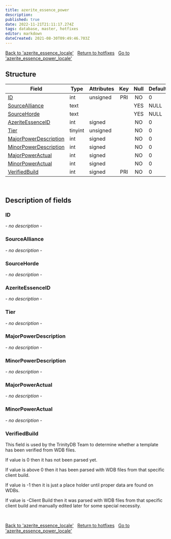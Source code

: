 ```yaml
---
title: azerite_essence_power
description: 
published: true
date: 2022-11-21T21:11:17.274Z
tags: database, master, hotfixes
editor: markdown
dateCreated: 2021-08-30T09:49:46.703Z
---
```


<a href="https://trinitycore.info/en/database/master/hotfixes/azerite_essence_locale" class="mt-5 v-btn v-btn--depressed v-btn--flat v-btn--outlined theme--light v-size--default darkblue--text text--lighten-3"><span class="v-btn__content"><i aria-hidden="true" class="v-icon notranslate v-icon--left mdi mdi-arrow-left theme--light"></i><span>Back to 'azerite_essence_locale'</span></span></a>&nbsp;&nbsp;&nbsp;<a href="https://trinitycore.info/en/database/master/hotfixes/home" class="mt-5 v-btn v-btn--depressed v-btn--flat v-btn--outlined theme--light v-size--default darkblue--text text--lighten-3"><span class="v-btn__content"><i aria-hidden="true" class="v-icon notranslate v-icon--left mdi mdi-home-outline theme--light"></i><span>Return to hotfixes</span></span></a>&nbsp;&nbsp;&nbsp;<a href="https://trinitycore.info/en/database/master/hotfixes/azerite_essence_power_locale" class="mt-5 v-btn v-btn--depressed v-btn--flat v-btn--outlined theme--light v-size--default darkblue--text text--lighten-3"><span class="v-btn__content"><span>Go to 'azerite_essence_power_locale'</span><i aria-hidden="true" class="v-icon notranslate v-icon--right mdi mdi-arrow-right theme--light"></i></span></a>

## Structure

| Field | Type | Attributes | Key | Null | Default | Extra | Comment |
| --- | --- | --- | :---: | :---: | --- | --- | --- |
| [ID](#id) | int | unsigned | PRI | NO | 0 |  |  |
| [SourceAlliance](#sourcealliance) | text |  |  | YES | NULL |  |  |
| [SourceHorde](#sourcehorde) | text |  |  | YES | NULL |  |  |
| [AzeriteEssenceID](#azeriteessenceid) | int | signed |  | NO | 0 |  |  |
| [Tier](#tier) | tinyint | unsigned |  | NO | 0 |  |  |
| [MajorPowerDescription](#majorpowerdescription) | int | signed |  | NO | 0 |  |  |
| [MinorPowerDescription](#minorpowerdescription) | int | signed |  | NO | 0 |  |  |
| [MajorPowerActual](#majorpoweractual) | int | signed |  | NO | 0 |  |  |
| [MinorPowerActual](#minorpoweractual) | int | signed |  | NO | 0 |  |  |
| [VerifiedBuild](#verifiedbuild) | int | signed | PRI | NO | 0 |  |  |
&nbsp;
## Description of fields

### ID
*- no description -*
&nbsp;

### SourceAlliance
*- no description -*
&nbsp;

### SourceHorde
*- no description -*
&nbsp;

### AzeriteEssenceID
*- no description -*
&nbsp;

### Tier
*- no description -*
&nbsp;

### MajorPowerDescription
*- no description -*
&nbsp;

### MinorPowerDescription
*- no description -*
&nbsp;

### MajorPowerActual
*- no description -*
&nbsp;

### MinorPowerActual
*- no description -*
&nbsp;

### VerifiedBuild
This field is used by the TrinityDB Team to determine whether a template has been verified from WDB files.

If value is 0 then it has not been parsed yet.

If value is above 0 then it has been parsed with WDB files from that specific client build.

If value is -1 then it is just a place holder until proper data are found on WDBs.

If value is -Client Build then it was parsed with WDB files from that specific client build and manually edited later for some special necessity.

&nbsp;

<a href="https://trinitycore.info/en/database/master/hotfixes/azerite_essence_locale" class="mt-5 v-btn v-btn--depressed v-btn--flat v-btn--outlined theme--light v-size--default darkblue--text text--lighten-3"><span class="v-btn__content"><i aria-hidden="true" class="v-icon notranslate v-icon--left mdi mdi-arrow-left theme--light"></i><span>Back to 'azerite_essence_locale'</span></span></a>&nbsp;&nbsp;&nbsp;<a href="https://trinitycore.info/en/database/master/hotfixes/home" class="mt-5 v-btn v-btn--depressed v-btn--flat v-btn--outlined theme--light v-size--default darkblue--text text--lighten-3"><span class="v-btn__content"><i aria-hidden="true" class="v-icon notranslate v-icon--left mdi mdi-home-outline theme--light"></i><span>Return to hotfixes</span></span></a>&nbsp;&nbsp;&nbsp;<a href="https://trinitycore.info/en/database/master/hotfixes/azerite_essence_power_locale" class="mt-5 v-btn v-btn--depressed v-btn--flat v-btn--outlined theme--light v-size--default darkblue--text text--lighten-3"><span class="v-btn__content"><span>Go to 'azerite_essence_power_locale'</span><i aria-hidden="true" class="v-icon notranslate v-icon--right mdi mdi-arrow-right theme--light"></i></span></a>

